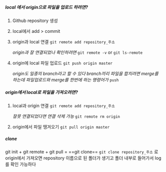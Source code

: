 ##### local 에서 origin으로 파일을 업로드 하려면?

1. Github repository 생성
2. local에서 add > commit 
3. origin과 local 연결
	``git remote add repository_주소``
	
	*origin과 잘 연결되었나 확인하려면*
	``git remote -v`` or ``git ls-remote``
	
4. origin에 local 파일 업로드
	``git push origin master``
	
	*origin도 일종의 branch라고 할 수 있다*
	*branch끼리 파일을 합치려면 merge를 하는데*
	*파일업로드와 merge를 한번에 하는 명령어가* ``push``


##### origin에서 local로 파일을 가져오려면?

1. local과 origin 연결
	``git remote add repository_주소``
	
	*잘못 연결되었다면 연결 삭제 가능*
	``git remote rm origin``
	
2. origin에서 파일 땡겨오기
	``git pull origin master``


##### clone
git init + git remote + git pull = ==git clone==
``git clone repository_주소`` 로 origin에서 가져오면 
repository 이름으로 된 폴더가 생기고
폴더 내부로 들어가서 log를 확인 가능하다
